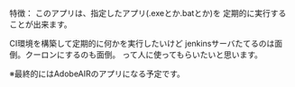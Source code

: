 特徴：
このアプリは、指定したアプリ(.exeとか.batとか)を
定期的に実行することが出来ます。

CI環境を構築して定期的に何かを実行したいけど
jenkinsサーバたてるのは面倒。クーロンにするのも面倒。
って人に使ってもらいたいと思います。

※最終的にはAdobeAIRのアプリになる予定です。